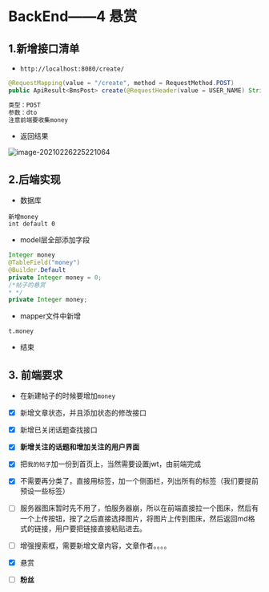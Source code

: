 # BackEnd——4 悬赏

## 1.新增接口清单

- `http://localhost:8080/create/`

```java
@RequestMapping(value = "/create", method = RequestMethod.POST)
public ApiResult<BmsPost> create(@RequestHeader(value = USER_NAME) String userName, @RequestBody CreateTopicDTO dto)

类型：POST
参数：dto
注意前端要收集money
```

- 返回结果

![image-20210226225221064](https://i.loli.net/2021/02/27/orEubVvkICzQ29c.png)

## 2.后端实现

- 数据库

```
新增money
int default 0
```

- model层全部添加字段

```java
Integer money   
@TableField("money")
@Builder.Default
private Integer money = 0;
/*帖子的悬赏
* */
private Integer money;
```

- mapper文件中新增

```
t.money
```

- 结束

## 3. 前端要求

- 在新建帖子的时候要增加`money`

- [x] 新增文章状态，并且添加状态的修改接口
- [x] 新增已关闭话题查找接口                       
- [x] **新增关注的话题和增加关注的用户界面**
- [x] 把`我的帖子`加一份到首页上，当然需要设置jwt，由前端完成
- [x] 不需要再分类了，直接用标签，加一个侧面栏，列出所有的标签（我们要提前预设一些标签）
- [ ] 服务器图床暂时先不用了，怕服务器崩，所以在前端直接拉一个图床，然后有一个上传按钮，按了之后直接选择图片，将图片上传到图床，然后返回md格式的链接，用户要把链接直接粘贴进去。
- [ ] 增强搜索框，需要新增文章内容，文章作者。。。。
- [x] 悬赏
- [ ] **粉丝**

